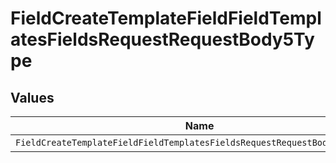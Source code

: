 # FieldCreateTemplateFieldFieldTemplatesFieldsRequestRequestBody5Type


## Values

| Name                                                                       | Value                                                                      |
| -------------------------------------------------------------------------- | -------------------------------------------------------------------------- |
| `FieldCreateTemplateFieldFieldTemplatesFieldsRequestRequestBody5TypeEmail` | EMAIL                                                                      |